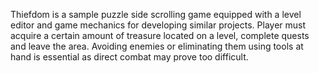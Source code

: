 Thiefdom is a sample puzzle side scrolling game equipped with a level editor and game mechanics for developing similar projects. Player must acquire a certain amount of treasure located on a level, complete quests and leave the area. Avoiding enemies or eliminating them using tools at hand is essential as direct combat may prove too difficult.
